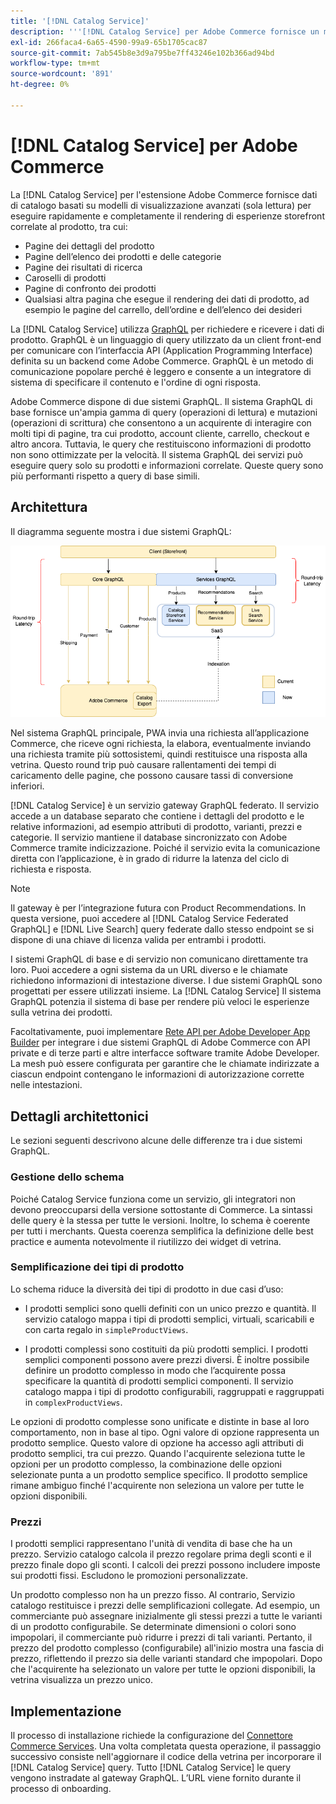 ```yaml
---
title: '[!DNL Catalog Service]'
description: '''[!DNL Catalog Service] per Adobe Commerce fornisce un modo per recuperare il contenuto delle pagine di visualizzazione dei prodotti e delle pagine di elenco dei prodotti molto più rapidamente rispetto alle query native di Adobe Commerce GraphQL."'
exl-id: 266faca4-6a65-4590-99a9-65b1705cac87
source-git-commit: 7ab545b8e3d9a795be7ff43246e102b366ad94bd
workflow-type: tm+mt
source-wordcount: '891'
ht-degree: 0%

---
```


# [!DNL Catalog Service] per Adobe Commerce

La [!DNL Catalog Service] per l&#39;estensione Adobe Commerce fornisce dati di catalogo basati su modelli di visualizzazione avanzati (sola lettura) per eseguire rapidamente e completamente il rendering di esperienze storefront correlate al prodotto, tra cui:

* Pagine dei dettagli del prodotto
* Pagine dell’elenco dei prodotti e delle categorie
* Pagine dei risultati di ricerca
* Caroselli di prodotti
* Pagine di confronto dei prodotti
* Qualsiasi altra pagina che esegue il rendering dei dati di prodotto, ad esempio le pagine del carrello, dell’ordine e dell’elenco dei desideri

La [!DNL Catalog Service] utilizza [GraphQL](https://graphql.org/) per richiedere e ricevere i dati di prodotto. GraphQL è un linguaggio di query utilizzato da un client front-end per comunicare con l’interfaccia API (Application Programming Interface) definita su un backend come Adobe Commerce. GraphQL è un metodo di comunicazione popolare perché è leggero e consente a un integratore di sistema di specificare il contenuto e l&#39;ordine di ogni risposta.

Adobe Commerce dispone di due sistemi GraphQL. Il sistema GraphQL di base fornisce un&#39;ampia gamma di query (operazioni di lettura) e mutazioni (operazioni di scrittura) che consentono a un acquirente di interagire con molti tipi di pagine, tra cui prodotto, account cliente, carrello, checkout e altro ancora. Tuttavia, le query che restituiscono informazioni di prodotto non sono ottimizzate per la velocità. Il sistema GraphQL dei servizi può eseguire query solo su prodotti e informazioni correlate. Queste query sono più performanti rispetto a query di base simili.

## Architettura

Il diagramma seguente mostra i due sistemi GraphQL:

![Diagramma dell’architettura del catalogo](assets/catalog-service-architecture.png)

Nel sistema GraphQL principale, PWA invia una richiesta all’applicazione Commerce, che riceve ogni richiesta, la elabora, eventualmente inviando una richiesta tramite più sottosistemi, quindi restituisce una risposta alla vetrina. Questo round trip può causare rallentamenti dei tempi di caricamento delle pagine, che possono causare tassi di conversione inferiori.

[!DNL Catalog Service] è un servizio gateway GraphQL federato. Il servizio accede a un database separato che contiene i dettagli del prodotto e le relative informazioni, ad esempio attributi di prodotto, varianti, prezzi e categorie. Il servizio mantiene il database sincronizzato con Adobe Commerce tramite indicizzazione.
Poiché il servizio evita la comunicazione diretta con l’applicazione, è in grado di ridurre la latenza del ciclo di richiesta e risposta.

>[!NOTE]
>
>Il gateway è per l’integrazione futura con Product Recommendations. In questa versione, puoi accedere al [!DNL Catalog Service Federated GraphQL] e [!DNL Live Search] query federate dallo stesso endpoint se si dispone di una chiave di licenza valida per entrambi i prodotti.

I sistemi GraphQL di base e di servizio non comunicano direttamente tra loro. Puoi accedere a ogni sistema da un URL diverso e le chiamate richiedono informazioni di intestazione diverse. I due sistemi GraphQL sono progettati per essere utilizzati insieme. La [!DNL Catalog Service] Il sistema GraphQL potenzia il sistema di base per rendere più veloci le esperienze sulla vetrina dei prodotti.

Facoltativamente, puoi implementare [Rete API per Adobe Developer App Builder](https://developer.adobe.com/graphql-mesh-gateway/) per integrare i due sistemi GraphQL di Adobe Commerce con API private e di terze parti e altre interfacce software tramite Adobe Developer. La mesh può essere configurata per garantire che le chiamate indirizzate a ciascun endpoint contengano le informazioni di autorizzazione corrette nelle intestazioni.

## Dettagli architettonici

Le sezioni seguenti descrivono alcune delle differenze tra i due sistemi GraphQL.

### Gestione dello schema

Poiché Catalog Service funziona come un servizio, gli integratori non devono preoccuparsi della versione sottostante di Commerce. La sintassi delle query è la stessa per tutte le versioni. Inoltre, lo schema è coerente per tutti i merchants. Questa coerenza semplifica la definizione delle best practice e aumenta notevolmente il riutilizzo dei widget di vetrina.

### Semplificazione dei tipi di prodotto

Lo schema riduce la diversità dei tipi di prodotto in due casi d’uso:

* I prodotti semplici sono quelli definiti con un unico prezzo e quantità. Il servizio catalogo mappa i tipi di prodotti semplici, virtuali, scaricabili e con carta regalo in `simpleProductViews`.

* I prodotti complessi sono costituiti da più prodotti semplici. I prodotti semplici componenti possono avere prezzi diversi. È inoltre possibile definire un prodotto complesso in modo che l’acquirente possa specificare la quantità di prodotti semplici componenti. Il servizio catalogo mappa i tipi di prodotto configurabili, raggruppati e raggruppati in `complexProductViews`.

Le opzioni di prodotto complesse sono unificate e distinte in base al loro comportamento, non in base al tipo. Ogni valore di opzione rappresenta un prodotto semplice. Questo valore di opzione ha accesso agli attributi di prodotto semplici, tra cui prezzo. Quando l&#39;acquirente seleziona tutte le opzioni per un prodotto complesso, la combinazione delle opzioni selezionate punta a un prodotto semplice specifico. Il prodotto semplice rimane ambiguo finché l&#39;acquirente non seleziona un valore per tutte le opzioni disponibili.

### Prezzi

I prodotti semplici rappresentano l&#39;unità di vendita di base che ha un prezzo. Servizio catalogo calcola il prezzo regolare prima degli sconti e il prezzo finale dopo gli sconti. I calcoli dei prezzi possono includere imposte sui prodotti fissi. Escludono le promozioni personalizzate.

Un prodotto complesso non ha un prezzo fisso. Al contrario, Servizio catalogo restituisce i prezzi delle semplificazioni collegate. Ad esempio, un commerciante può assegnare inizialmente gli stessi prezzi a tutte le varianti di un prodotto configurabile. Se determinate dimensioni o colori sono impopolari, il commerciante può ridurre i prezzi di tali varianti. Pertanto, il prezzo del prodotto complesso (configurabile) all&#39;inizio mostra una fascia di prezzo, riflettendo il prezzo sia delle varianti standard che impopolari. Dopo che l&#39;acquirente ha selezionato un valore per tutte le opzioni disponibili, la vetrina visualizza un prezzo unico.

## Implementazione

Il processo di installazione richiede la configurazione del [Connettore Commerce Services](../landing/saas.md). Una volta completata questa operazione, il passaggio successivo consiste nell&#39;aggiornare il codice della vetrina per incorporare il [!DNL Catalog Service] query. Tutto [!DNL Catalog Service] le query vengono instradate al gateway GraphQL. L’URL viene fornito durante il processo di onboarding.
